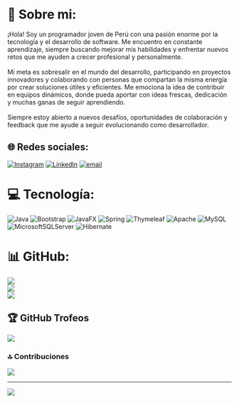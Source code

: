 # 💫 Sobre mi:
¡Hola! Soy un programador joven de Perú con una pasión enorme por la tecnología y el desarrollo de software. Me encuentro en constante aprendizaje, siempre buscando mejorar mis habilidades y enfrentar nuevos retos que me ayuden a crecer profesional y personalmente.<br><br>Mi meta es sobresalir en el mundo del desarrollo, participando en proyectos innovadores y colaborando con personas que compartan la misma energía por crear soluciones útiles y eficientes. Me emociona la idea de contribuir en equipos dinámicos, donde pueda aportar con ideas frescas, dedicación y muchas ganas de seguir aprendiendo.<br><br>Siempre estoy abierto a nuevos desafíos, oportunidades de colaboración y feedback que me ayude a seguir evolucionando como desarrollador.


## 🌐 Redes sociales:
[![Instagram](https://img.shields.io/badge/Instagram-%23E4405F.svg?logo=Instagram&logoColor=white)](https://instagram.com/joahancito456) [![LinkedIn](https://img.shields.io/badge/LinkedIn-%230077B5.svg?logo=linkedin&logoColor=white)](https://linkedin.com/in/joahan-carlo-nuñez-soto) [![email](https://img.shields.io/badge/Email-D14836?logo=gmail&logoColor=white)](mailto:joahan_456@outlook.com) 

# 💻 Tecnología:
![Java](https://img.shields.io/badge/java-%23ED8B00.svg?style=for-the-badge&logo=openjdk&logoColor=white) ![Bootstrap](https://img.shields.io/badge/bootstrap-%238511FA.svg?style=for-the-badge&logo=bootstrap&logoColor=white) ![JavaFX](https://img.shields.io/badge/javafx-%23FF0000.svg?style=for-the-badge&logo=javafx&logoColor=white) ![Spring](https://img.shields.io/badge/spring-%236DB33F.svg?style=for-the-badge&logo=spring&logoColor=white) ![Thymeleaf](https://img.shields.io/badge/Thymeleaf-%23005C0F.svg?style=for-the-badge&logo=Thymeleaf&logoColor=white) ![Apache](https://img.shields.io/badge/apache-%23D42029.svg?style=for-the-badge&logo=apache&logoColor=white) ![MySQL](https://img.shields.io/badge/mysql-4479A1.svg?style=for-the-badge&logo=mysql&logoColor=white) ![MicrosoftSQLServer](https://img.shields.io/badge/Microsoft%20SQL%20Server-CC2927?style=for-the-badge&logo=microsoft%20sql%20server&logoColor=white) ![Hibernate](https://img.shields.io/badge/Hibernate-59666C?style=for-the-badge&logo=Hibernate&logoColor=white)
# 📊 GitHub:
![](https://github-readme-stats.vercel.app/api?username=Joahan&theme=tokyonight&hide_border=false&include_all_commits=false&count_private=false)<br/>
![](https://nirzak-streak-stats.vercel.app/?user=Joahan&theme=tokyonight&hide_border=false)<br/>
![](https://github-readme-stats.vercel.app/api/top-langs/?username=Joahan&theme=tokyonight&hide_border=false&include_all_commits=false&count_private=false&layout=compact)

## 🏆 GitHub Trofeos
![](https://github-profile-trophy.vercel.app/?username=Joahan&theme=nord&no-frame=false&no-bg=true&margin-w=4)

### 🔝 Contribuciones
![](https://github-contributor-stats.vercel.app/api?username=Joahan&limit=5&theme=dark&combine_all_yearly_contributions=true)

---
[![](https://visitcount.itsvg.in/api?id=Joahan&icon=0&color=0)](https://visitcount.itsvg.in)

<!-- Proudly created with GPRM ( https://gprm.itsvg.in ) -->
